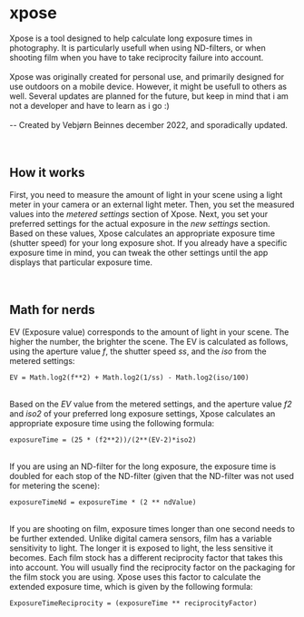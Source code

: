 

# xpose
Xpose is a tool designed to help calculate long exposure times in photography. It is particularly usefull when using ND-filters, or when shooting film when you have to take reciprocity failure into account.
<br/>
<br/>
Xpose was originally created for personal use, and primarily designed for use outdoors on a mobile device. However, it might be usefull to others as well. Several updates are planned for the future, but keep in mind that i am not a developer and have to learn as i go :) 
<br/>
<br/>
-- Created by Vebjørn Beinnes december 2022, and sporadically updated.
<br/>
<br/>
<br/>

## How it works
First, you need to measure the amount of light in your scene using a light meter in your camera or an external light meter. Then, you set the measured values into the *metered settings* section of Xpose. Next, you set your preferred settings for the actual exposure in the *new settings* section. Based on these values, Xpose calculates an appropriate exposure time (shutter speed) for your long exposure shot. If you already have a specific exposure time in mind, you can tweak the other settings until the app displays that particular exposure time.
<br/>
<br/>
<br/>


## Math for nerds
EV (Exposure value) corresponds to the amount of light in your scene. The higher the number, the brighter the scene. The EV is calculated as follows, using the aperture value *f*, the shutter speed *ss*, and the *iso* from the metered settings:

    EV = Math.log2(f**2) + Math.log2(1/ss) - Math.log2(iso/100)

<br/> Based on the *EV* value from the metered settings, and the aperture value *f2* and *iso2* of your preferred long exposure settings, Xpose calculates an appropriate exposure time using the following formula:

    exposureTime = (25 * (f2**2))/(2**(EV-2)*iso2)

<br/> If you are using an ND-filter for the long exposure, the exposure time is doubled for each stop of the ND-filter (given that the ND-filter was not used for metering the scene):

    exposureTimeNd = exposureTime * (2 ** ndValue)

<br/> If you are shooting on film, exposure times longer than one second needs to be further extended. Unlike digital camera sensors, film has a variable sensitivity to light. The longer it is exposed to light, the less sensitive it becomes. Each film stock has a different reciprocity factor that takes this into account. You will usually find the reciprocity factor on the packaging for the film stock you are using. Xpose uses this factor to calculate the extended exposure time, which is given by the following formula:

    ExposureTimeReciprocity = (exposureTime ** reciprocityFactor)



